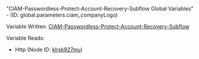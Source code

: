 "CIAM-Passwordless-Protect-Account-Recovery-Subflow Global Variables" - (ID: global.parameters.ciam_companyLogo)

Variable Written:
[CIAM-Passwordless-Protect-Account-Recovery-Subflow](../index.md#Variables)

Variable Reads:
* Http (Node ID: [klrsk927mu](../nodes/klrsk927mu.md))
